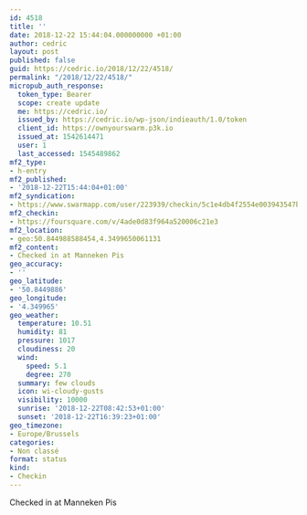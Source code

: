 ```yaml
---
id: 4518
title: ''
date: 2018-12-22 15:44:04.000000000 +01:00
author: cedric
layout: post
published: false
guid: https://cedric.io/2018/12/22/4518/
permalink: "/2018/12/22/4518/"
micropub_auth_response:
  token_type: Bearer
  scope: create update
  me: https://cedric.io/
  issued_by: https://cedric.io/wp-json/indieauth/1.0/token
  client_id: https://ownyourswarm.p3k.io
  issued_at: 1542614471
  user: 1
  last_accessed: 1545489862
mf2_type:
- h-entry
mf2_published:
- '2018-12-22T15:44:04+01:00'
mf2_syndication:
- https://www.swarmapp.com/user/223939/checkin/5c1e4db4f2554e003943547b
mf2_checkin:
- https://foursquare.com/v/4ade0d83f964a520006c21e3
mf2_location:
- geo:50.844988588454,4.3499650061131
mf2_content:
- Checked in at Manneken Pis
geo_accuracy:
- ''
geo_latitude:
- '50.8449886'
geo_longitude:
- '4.349965'
geo_weather:
  temperature: 10.51
  humidity: 81
  pressure: 1017
  cloudiness: 20
  wind:
    speed: 5.1
    degree: 270
  summary: few clouds
  icon: wi-cloudy-gusts
  visibility: 10000
  sunrise: '2018-12-22T08:42:53+01:00'
  sunset: '2018-12-22T16:39:23+01:00'
geo_timezone:
- Europe/Brussels
categories:
- Non classé
format: status
kind:
- Checkin
---
```

Checked in at Manneken Pis